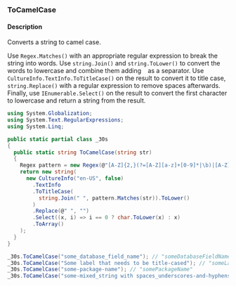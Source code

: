 ### ToCamelCase

#### Description
Converts a string to camel case.

Use `Regex.Matches()` with an appropriate regular expression to break the string into words.
Use `string.Join()` and `string.ToLower()` to convert the words to lowercase and combine them adding ` ` as a separator.
Use `CultureInfo.TextInfo.ToTitleCase()` on the result to convert it to title case, `string.Replace()` with a regular expression to remove spaces afterwards.
Finally, use `IEnumerable.Select()` on the result to convert the first character to lowercase and return a string from the result.

```csharp
using System.Globalization;
using System.Text.RegularExpressions;
using System.Linq;

public static partial class _30s 
{
  public static string ToCamelCase(string str) 
  {
    Regex pattern = new Regex(@"[A-Z]{2,}(?=[A-Z][a-z]+[0-9]*|\b)|[A-Z]?[a-z]+[0-9]*|[A-Z]|[0-9]+");
    return new string(
      new CultureInfo("en-US", false)
        .TextInfo
        .ToTitleCase(
          string.Join(" ", pattern.Matches(str)).ToLower()
        )
        .Replace(@" ", "")
        .Select((x, i) => i == 0 ? char.ToLower(x) : x)
        .ToArray()
    );
  }
}
```

```csharp
_30s.ToCamelCase("some_database_field_name"); // "someDatabaseFieldName"
_30s.ToCamelCase("Some label that needs to be title-cased"); // "someLabelThatNeedsToBeCamelized"
_30s.ToCamelCase("some-package-name"); // "somePackageName"
_30s.ToCamelCase("some-mixed_string with spaces_underscores-and-hyphens"); // "someMixedStringWithSpacesUnderscoresAndHyphens"
```
